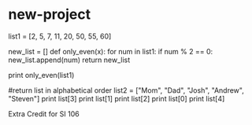 new-project
===========
list1 = [2, 5, 7, 11, 20, 50, 55, 60]

new_list = []
def only_even(x):
    for num in list1:
        if num % 2 == 0:
            new_list.append(num)
    return new_list

print only_even(list1)
            
        

#return list in alphabetical order
list2 = ["Mom", "Dad", "Josh", "Andrew", "Steven"]
print list[3]
print list[1]
print list[2]
print list[0]
print list[4]

Extra Credit for SI 106
